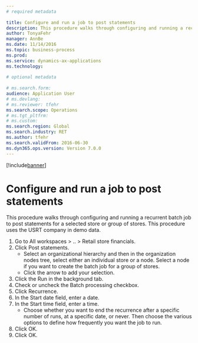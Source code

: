```yaml
--- 
# required metadata 
 
title: Configure and run a job to post statements
description: This procedure walks through configuring and running a recurrent batch job to post statements for a selected store or group of stores. 
author: TonyaFehr 
manager: AnnBe 
ms.date: 11/14/2016
ms.topic: business-process 
ms.prod:  
ms.service: dynamics-ax-applications 
ms.technology:  
 
# optional metadata 
 
# ms.search.form:   
audience: Application User 
# ms.devlang:  
# ms.reviewer: tfehr 
ms.search.scope: Operations 
# ms.tgt_pltfrm:  
# ms.custom:  
ms.search.region: Global
ms.search.industry: RET
ms.author: tfehr 
ms.search.validFrom: 2016-06-30 
ms.dyn365.ops.version: Version 7.0.0 
---
```


[!include[banner](../includes/banner.md)]

# Configure and run a job to post statements

This procedure walks through configuring and running a recurrent batch job to post statements for a selected store or group of stores. This procedure uses the USRT company in demo data.

1. Go to All workspaces > .. > Retail store financials.
2. Click Post statements.
    * Select an organizational hierarchy and then in the organization nodes tree, select either an individual store or a node. Select a node if you want to create the batch job for a group of stores.  
    * Click the arrow to add your selection.  
3. Click the Run in the background tab.
4. Check or uncheck the Batch processing checkbox.
5. Click Recurrence.
6. In the Start date field, enter a date.
7. In the Start time field, enter a time.
    * Choose whether you want to end the recurrence after a specific number of runs, at a specific date, or never. Then choose the various options to define how frequently you want the job to run.  
8. Click OK.
9. Click OK.

